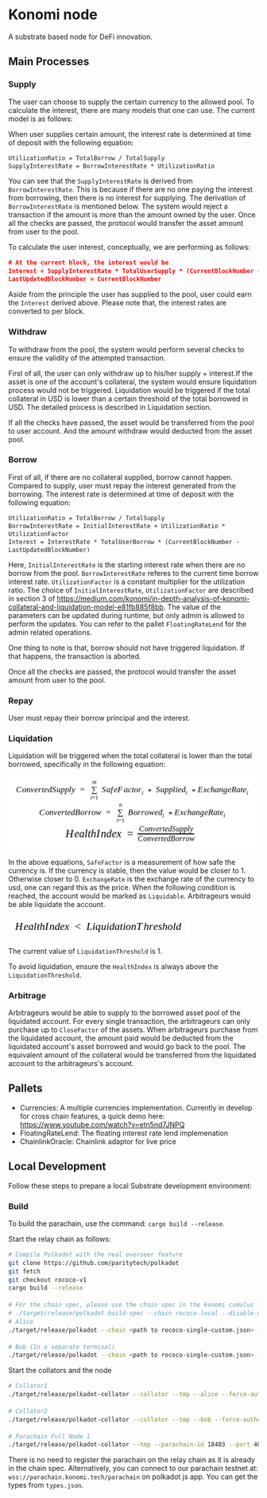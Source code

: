 # Konomi node

A substrate based node for DeFi innovation.

## Main Processes
### Supply
The user can choose to supply the certain currency to the allowed pool. To calculate the interest, there are many models that one can use. The current model is as follows:

When user supplies certain amount, the interest rate is determined at time of deposit with the following equation:
```
UtilizationRatio = TotalBorrow / TotalSupply
SupplyInterestRate = BorrowInterestRate * UtilizationRatio
```
You can see that the `SupplyInterestRate` is derived from `BorrowInterestRate`. This is because if there are no one paying the interest from borrowing, then there is no interest for supplying. The derivation of `BorrowInterestRate` is mentioned below. The system would reject a transaction if the amount is more than the amount owned by the user. Once all the checks are passed, the protocol would transfer the asset amount from user to the pool.

To calculate the user interest, conceptually, we are performing as follows:
```json
# At the current block, the interest would be
Interest = SupplyInterestRate * TotalUserSupply * (CurrentBlockNumber - LastUpdatedBlockNumber)
LastUpdatedBlockNumber = CurrentBlockNumber
```
Aside from the principle the user has supplied to the pool, user could earn the `Interest` derived above. Please note that, the interest rates are converted to per block.

### Withdraw
To withdraw from the pool, the system would perform several checks to ensure the validity of the attempted transaction.

First of all, the user can only withdraw up to his/her supply + interest.If the asset is one of the account's collateral, the system would ensure liquidation process would not be triggered. Liquidation would be triggered if the total collateral in USD is lower than a certain threshold of the total borrowed in USD. The detailed process is described in Liquidation section.

If all the checks have passed, the asset would be transferred from the pool to user account. And the amount withdraw would deducted from the asset pool.

### Borrow
First of all, if there are no collateral supplied, borrow cannot happen. Compared to supply, user must repay the interest generated from the borrowing. The interest rate is determined at time of deposit with the following equation:
```
UtilizationRatio = TotalBorrow / TotalSupply
BorrowInterestRate = InitialInterestRate + UtilizationRatio * UtilizationFactor
Interest = InterestRate * TotalUserBorrow * (CurrentBlockNumber - LastUpdatedBlockNumber)
```
Here, `InitialInterestRate` is the starting interest rate when there are no borrow from the pool. `BorrowInterestRate` referes to the current time borrow interest rate. `UtilizationFactor` is a constant multiplier for the utilization ratio. The choice of `InitialInterestRate`, `UtilizationFactor` are described in section 3 of https://medium.com/konomi/in-depth-analysis-of-konomi-collateral-and-liquidation-model-e81fb885f8bb. The value of the parameters can be updated during runtime, but only admin is allowed to perform the updates. You can refer to the pallet `FloatingRateLend` for the admin related operations.

One thing to note is that, borrow should not have triggered liquidation. If that happens, the transaction is aborted.

Once all the checks are passed, the protocol would transfer the asset amount from user to the pool.

### Repay
User must repay their borrow principal and the interest.

### Liquidation
Liquidation will be triggered when the total collateral is lower than the total borrowed, specifically in the following equation:

![equations/liquidation_0](equations/liquidation_0.png)

In the above equations, `SafeFactor` is a measurement of how safe the currency is. If the currency is stable, then the value would be closer to 1. Otherwise closer to 0. `ExchangeRate` is the exchange rate of the currency to usd, one can regard this as the price. When the following condition is reached, the account would be marked as `Liquidable`. Arbitrageurs would be able liquidate the account.

![equations/liquidation_1](equations/liquidation_1.png)

The current value of `LiquidationThreshold` is 1.

To avoid liquidation, ensure the `HealthIndex` is always above the `LiquidationThreshold`.

### Arbitrage
Arbitrageurs would be able to supply to the borrowed asset pool of the liquidated account. For every single transaction, the arbitrageurs can only purchase up to `CloseFactor` of the assets. When arbitrageurs purchase from the liquidated account, the amount paid would be deducted from the liquidated account's asset borrowed and would go back to the pool. The equivalent amount of the collateral would be transferred from the liquidated account to the arbitrageurs's account.

## Pallets
- Currencies: A multiple currencies implementation. Currently in develop for cross chain features, a quick demo here: https://www.youtube.com/watch?v=etn5nd7JNPQ
- FloatingRateLend: The floating interest rate lend implemenation
- ChainlinkOracle: Chainlink adaptor for live price

## Local Development

Follow these steps to prepare a local Substrate development environment:

### Build
To build the parachain, use the command: `cargo build --release`.

Start the relay chain as follows:
```bash
# Compile Polkadot with the real overseer feature
git clone https://github.com/paritytech/polkadot
git fetch
git checkout rococo-v1
cargo build --release

# For the chain spec, please use the chain spec in the konomi cumulus folder: rococo-single-custom.json
# ./target/release/polkadot build-spec --chain rococo-local --disable-default-bootnode > rococo-single-plain.json
# Alice
./target/release/polkadot --chain <path to rococo-single-custom.json> --alice --tmp

# Bob (In a separate terminal)
./target/release/polkadot --chain <path to rococo-single-custom.json> --bob --tmp --port 30334
```

Start the collators and the node
```bash
# Collator1
./target/release/polkadot-collator --collator --tmp --alice --force-authoring --parachain-id 18403 --port 40335 --ws-port 9946 --rpc-methods Unsafe --ws-external --rpc-cors all -- --execution wasm --chain <path to rococo-single-custom.json> --port 30335

# Collator2
./target/release/polkadot-collator --collator --tmp --bob --force-authoring --parachain-id 18403 --port 40336 --ws-port 9947 --rpc-methods Unsafe --ws-external --rpc-cors all -- --execution wasm --chain <path to rococo-single-custom.json> --port 30336

# Parachain Full Node 1
./target/release/polkadot-collator --tmp --parachain-id 18403 --port 40337 --ws-port 9948 --rpc-port 9929 --rpc-methods Unsafe --ws-external --rpc-cors all -- --execution wasm --chain <path to rococo-single-custom.json> --port 30337
```

There is no need to register the parachain on the relay chain as it is already in the chain spec. Alternatively, you can connect to our parachain testnet at: `wss://parachain.konomi.tech/parachain` on polkadot js app. You can get the types from `types.json`.
